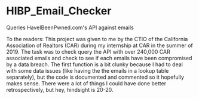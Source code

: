 # HIBP_Email_Checker
Queries HaveIBeenPwned.com's API against emails

To the readers: This project was given to me by the CTIO of the California Association of Realtors (CAR) during my internship at CAR in the summer of 2019. The task was to check query the API with over 240,000 CAR associated emails and check to see if each emails have been compromised by a data breach. The first function is a bit clunky because I had to deal with some data issues (like having the the emails in a lookup table separately), but the code is documented and commented so it hopefully makes sense. There were a lot of things I could have done better retrospectively, but hey, hindsight is 20-20.
